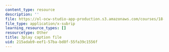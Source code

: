 ```yaml
---
content_type: resource
description: ''
file: https://ol-ocw-studio-app-production.s3.amazonaws.com/courses/18-01sc-single-variable-calculus-fall-2010/215adab9eef157babd8f55fa39c1556f_9v25gg2qJYE.vtt
file_type: application/x-subrip
learning_resource_types: []
resourcetype: Other
title: 3play caption file
uid: 215adab9-eef1-57ba-bd8f-55fa39c1556f
---
```

